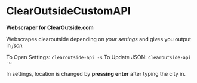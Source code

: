 # ClearOutsideCustomAPI
**Webscraper for ClearOutside.com**

Webscrapes clearoutside depending on *your settings* and gives you output in *json.*

To Open Settings: `clearoutside-api -s`
To Update JSON: `clearoutside-api -u`

In settings, location is changed by **pressing enter** after typing the city in. 
